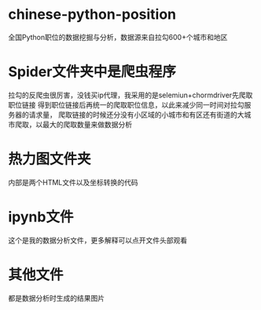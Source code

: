 # chinese-python-position
全国Python职位的数据挖掘与分析，数据源来自拉勾600+个城市和地区
# Spider文件夹中是爬虫程序
拉勾的反爬虫很厉害，没钱买ip代理，我采用的是selemiun+chormdriver先爬取职位链接
得到职位链接后再统一的爬取职位信息，以此来减少同一时间对拉勾服务器的请求量，
爬取链接的时候还分没有小区域的小城市和有区还有街道的大城市爬取，以最大的爬取数量来做数据分析
# 热力图文件夹
内部是两个HTML文件以及坐标转换的代码
# ipynb文件
这个是我的数据分析文件，更多解释可以点开文件头部观看
# 其他文件
都是数据分析时生成的结果图片
